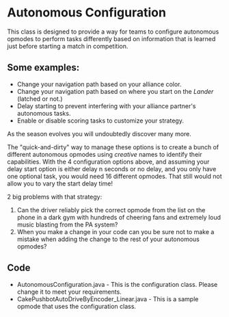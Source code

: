 # Autonomous Configuration
This class is designed to provide a way for teams to configure autonomous opmodes to perform tasks differently based on information that is learned just before starting a match in competition.
## Some examples:
- Change your navigation path based on your alliance color.
- Change your navigation path based on where you start on the *Lander* (latched or not.)
- Delay starting to prevent interfering with your alliance partner's autonomous tasks.
- Enable or disable scoring tasks to customize your strategy.

As the season evolves you will undoubtedly discover many more.

The "quick-and-dirty" way to manage these options is to create a bunch of different autonomous opmodes using *creative* names to identify their capabilities. 
With the 4 configuration options above, and assuming your delay start option is either delay n seconds or no delay, and you only have one optional task, you would need 16 different opmodes.
That still would not allow you to vary the start delay time!

2 big problems with that strategy:
1. Can the driver reliably pick the correct opmode from the list on the phone in a dark gym with hundreds of cheering fans and extremely loud music blasting from the PA system?
2. When you make a change in your code can you be sure not to make a mistake when adding the change to the rest of your autonomous opmodes? 

## Code
- AutonomousConfiguration.java - This is the configuration class. Please change it to meet your requirements.
- CakePushbotAutoDriveByEncoder_Linear.java - This is a sample opmode that uses the configuration class.